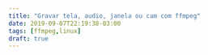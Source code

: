 ```yaml
---
title: "Gravar tela, audio, janela ou cam com ffmpeg"
date: 2019-09-07T22:19:38-03:00
tags: [ffmpeg,linux]
draft: true
---
```

